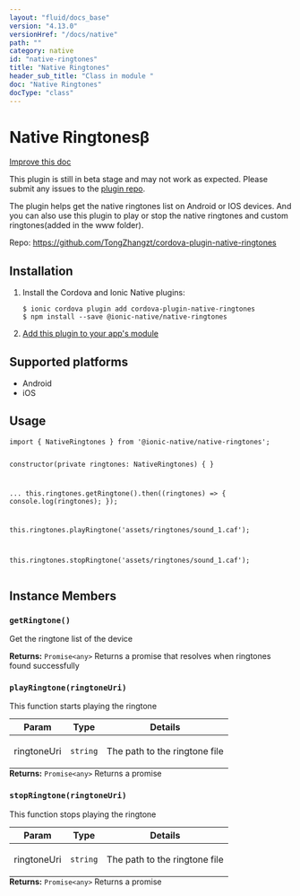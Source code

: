 ```yaml
---
layout: "fluid/docs_base"
version: "4.13.0"
versionHref: "/docs/native"
path: ""
category: native
id: "native-ringtones"
title: "Native Ringtones"
header_sub_title: "Class in module "
doc: "Native Ringtones"
docType: "class"
---
```


<h1 class="api-title">Native Ringtones<span class="beta" title="beta">&beta;</span></h1>

<a class="improve-v2-docs" href="http://github.com/ionic-team/ionic-native/edit/master/src/@ionic-native/plugins/native-ringtones/index.ts#L1">
  Improve this doc
</a>




<p class="beta-notice">
  This plugin is still in beta stage and may not work as expected. Please
  submit any issues to the <a target="_blank"
  href="https://github.com/TongZhangzt/cordova-plugin-native-ringtones/issues">plugin repo</a>.
</p>




<p>The plugin helps get the native ringtones list on Android or IOS devices.
And you can also use this plugin to play or stop the native ringtones and custom ringtones(added in the www folder).</p>


<p>Repo:
  <a href="https://github.com/TongZhangzt/cordova-plugin-native-ringtones">
    https://github.com/TongZhangzt/cordova-plugin-native-ringtones
  </a>
</p>


<h2><a class="anchor" name="installation" href="#installation"></a>Installation</h2>
<ol class="installation">
  <li>Install the Cordova and Ionic Native plugins:<br>
    <pre><code class="nohighlight">$ ionic cordova plugin add cordova-plugin-native-ringtones
$ npm install --save @ionic-native/native-ringtones
</code></pre>
  </li>
  <li><a href="https://ionicframework.com/docs/native/#Add_Plugins_to_Your_App_Module">Add this plugin to your app's module</a></li>
</ol>



<h2><a class="anchor" name="platforms" href="#platforms"></a>Supported platforms</h2>
<ul>
  <li>Android</li><li>iOS</li>
</ul>






<h2><a class="anchor" name="usage" href="#usage"></a>Usage</h2>
<pre><code>import { NativeRingtones } from &#39;@ionic-native/native-ringtones&#39;;


constructor(private ringtones: NativeRingtones) { }

...
this.ringtones.getRingtone().then((ringtones) =&gt; { console.log(ringtones); });

this.ringtones.playRingtone(&#39;assets/ringtones/sound_1.caf&#39;);

this.ringtones.stopRingtone(&#39;assets/ringtones/sound_1.caf&#39;);
</code></pre>








<h2><a class="anchor" name="instance-members" href="#instance-members"></a>Instance Members</h2>
<h3><a class="anchor" name="getRingtone" href="#getRingtone"></a><code>getRingtone()</code></h3>


Get the ringtone list of the device


<div class="return-value" markdown="1">
  <i class="icon ion-arrow-return-left"></i>
  <b>Returns:</b> <code>Promise&lt;any&gt;</code> Returns a promise that resolves when ringtones found successfully
</div><h3><a class="anchor" name="playRingtone" href="#playRingtone"></a><code>playRingtone(ringtoneUri)</code></h3>


This function starts playing the ringtone
<table class="table param-table" style="margin:0;">
  <thead>
  <tr>
    <th>Param</th>
    <th>Type</th>
    <th>Details</th>
  </tr>
  </thead>
  <tbody>
  <tr>
    <td>
      ringtoneUri</td>
    <td>
      <code>string</code>
    </td>
    <td>
      <p>The path to the ringtone file</p>
</td>
  </tr>
  </tbody>
</table>

<div class="return-value" markdown="1">
  <i class="icon ion-arrow-return-left"></i>
  <b>Returns:</b> <code>Promise&lt;any&gt;</code> Returns a promise
</div><h3><a class="anchor" name="stopRingtone" href="#stopRingtone"></a><code>stopRingtone(ringtoneUri)</code></h3>


This function stops playing the ringtone
<table class="table param-table" style="margin:0;">
  <thead>
  <tr>
    <th>Param</th>
    <th>Type</th>
    <th>Details</th>
  </tr>
  </thead>
  <tbody>
  <tr>
    <td>
      ringtoneUri</td>
    <td>
      <code>string</code>
    </td>
    <td>
      <p>The path to the ringtone file</p>
</td>
  </tr>
  </tbody>
</table>

<div class="return-value" markdown="1">
  <i class="icon ion-arrow-return-left"></i>
  <b>Returns:</b> <code>Promise&lt;any&gt;</code> Returns a promise
</div>





